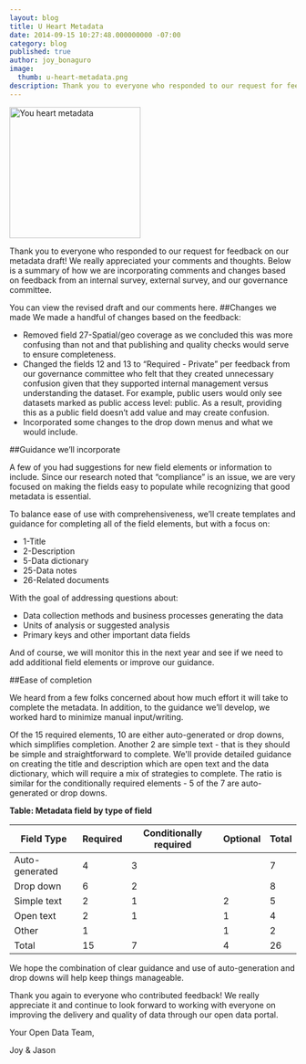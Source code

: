 ```yaml
---
layout: blog
title: U Heart Metadata
date: 2014-09-15 10:27:48.000000000 -07:00
category: blog
published: true
author: joy_bonaguro
image:
  thumb: u-heart-metadata.png
description: Thank you to everyone who responded to our request for feedback on our metadata draft! We really appreciated your comments and thoughts.
---
```

<img class="pull-left" src="{{site.baseurl}}/img/blog/u-heart-metadata.png" alt="You heart metadata" style="width:230px;" />

Thank you to everyone who responded to our request for feedback on our metadata draft! We really appreciated your comments and thoughts. Below is a summary of how we are incorporating comments and changes based on feedback from an internal survey, external survey, and our governance committee.

You can view the revised draft and our comments here.
##Changes we made
We made a handful of changes based on the feedback:

- Removed field 27-Spatial/geo coverage as we concluded this was more confusing than not and that publishing and quality checks would serve to ensure completeness.
- Changed the fields 12 and 13 to “Required - Private” per feedback from our governance committee who felt that they created unnecessary confusion given that they supported internal management versus understanding the dataset. For example, public users would only see datasets marked as public access level: public. As a result, providing this as a public field doesn’t add value and may create confusion.
- Incorporated some changes to the drop down menus and what we would include.

##Guidance we’ll incorporate

A few of you had suggestions for new field elements or information to include. Since our research noted that “compliance” is an issue, we are very focused on making the fields easy to populate while recognizing that good metadata is essential.

To balance ease of use with comprehensiveness, we’ll create templates and guidance for completing all of the field elements, but with a focus on:

- 1-Title
- 2-Description
- 5-Data dictionary
- 25-Data notes
- 26-Related documents

With the goal of addressing questions about:

- Data collection methods and business processes generating the data
- Units of analysis or suggested analysis
- Primary keys and other important data fields

And of course, we will monitor this in the next year and see if we need to add additional field elements or improve our guidance.

##Ease of completion

We heard from a few folks concerned about how much effort it will take to complete the metadata. In addition, to the guidance we’ll develop, we worked hard to minimize manual input/writing.

Of the 15 required elements, 10 are either auto-generated or drop downs, which simplifies completion. Another 2 are simple text - that is they should be simple and straightforward to complete. We'll provide detailed guidance on creating the title and description which are open text and the data dictionary, which will require a mix of strategies to complete. The ratio is similar for the conditionally required elements - 5 of the 7 are auto-generated or drop downs.

**Table: Metadata field by type of field**

Field Type | Required | Conditionally required | Optional | Total
-----------|----------|------------------------|----------|------
Auto-generated|4|3||7
Drop down|6|2||8
Simple text|2|1|2|5
Open text|2|1|1|4
Other|1||1|2
Total|15|7|4|26

We hope the combination of clear guidance and use of auto-generation and drop downs will help keep things manageable.

Thank you again to everyone who contributed feedback! We really appreciate it and continue to look forward to working with everyone on improving the delivery and quality of data through our open data portal.

Your Open Data Team,

Joy &amp; Jason
